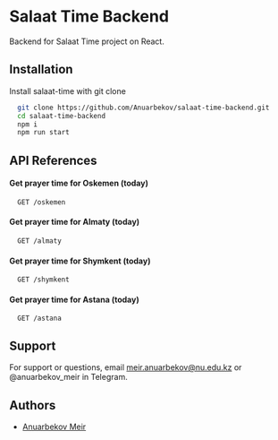 
# Salaat Time Backend

Backend for Salaat Time project on React.

## Installation

Install salaat-time with git clone

```bash
  git clone https://github.com/Anuarbekov/salaat-time-backend.git
  cd salaat-time-backend
  npm i
  npm run start
```
    
## API References

#### Get prayer time for Oskemen (today)

```http
  GET /oskemen
```

#### Get prayer time for Almaty (today)

```http
  GET /almaty
```
#### Get prayer time for Shymkent (today)

```http
  GET /shymkent
```

#### Get prayer time for Astana (today)

```http
  GET /astana
```
## Support

For support or questions, email meir.anuarbekov@nu.edu.kz or @anuarbekov_meir in Telegram.


## Authors

- [Anuarbekov Meir](https://github.com/Anuarbekov)

